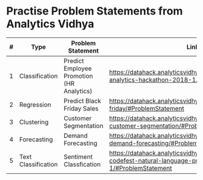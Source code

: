 # Practise Problem Statements from Analytics Vidhya

| # 	| Type 	| Problem Statement 	| Link 	| Video 	|
|---	|------	|-------------------	|------	|-------	|
| 1  	| Classification     	| Predict Employee Promotion (HR Analytics)                  	| https://datahack.analyticsvidhya.com/contest/wns-analytics-hackathon-2018-1/#ProblemStatement     	|       	|
| 2  	| Regression     	| Predict Black Friday Sales                  	| https://datahack.analyticsvidhya.com/contest/black-friday/#ProblemStatement     	|       	|
| 3 	| Clustering     	| Customer Segmentation                  	| https://datahack.analyticsvidhya.com/contest/janatahack-customer-segmentation/#ProblemStatement     	|       	|
| 4 	| Forecasting     	| Demand Forecasting                  	| https://datahack.analyticsvidhya.com/contest/janatahack-demand-forecasting/#ProblemStatement     	|       	|
| 5 	| Text Classification     	| Sentiment Classfication                  	| https://datahack.analyticsvidhya.com/contest/linguipedia-codefest-natural-language-processing-1/#ProblemStatement     	|       	|

